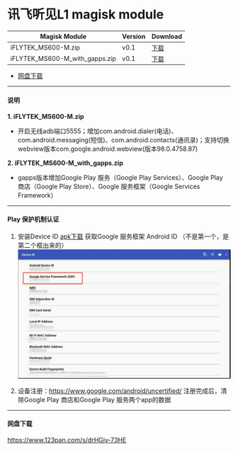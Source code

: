# 讯飞听见L1 magisk module

|           Magisk Module      |Version|Download                                                                                           |
|------------------------------|----|------------------------------------------------------------------------------------------------------|
|iFLYTEK_MS600-M.zip           |v0.1|[下载](https://github.com/Marsmz/iFLYTEK_MS600-M/releases/download/v0.1/iFLYTEK_MS600-M.zip)|
|iFLYTEK_MS600-M_with_gapps.zip|v0.1|[下载](https://github.com/Marsmz/iFLYTEK_MS600-M/releases/download/v0.1/iFLYTEK_MS600-M_with_gapps.zip)|
* [网盘下载](#网盘下载)
---
#### 说明

**1. iFLYTEK_MS600-M.zip**

   - 开启无线adb端口5555；增加com.android.dialer(电话)、com.android.messaging(短信)、com.android.contacts(通讯录)；支持切换webview版本com.google.android.webview(版本98.0.4758.87)
 
**2. iFLYTEK_MS600-M_with_gapps.zip**

   - gapps版本增加Google Play 服务（Google Play Services）、Google Play 商店（Google Play Store）、Google 服务框架（Google Services Framework）

 

---

#### Play 保护机制认证
1. 安装Device ID  [apk下载](https://github.com/Marsmz/iFLYTEK_MS600-M/releases/download/v0.1/device_id.apk)  获取Google 服务框架 Android ID （不是第一个，是第二个框出来的）
![device_id](https://raw.githubusercontent.com/Marsmz/iFLYTEK_MS600-M/master/device_id.png)

2. 设备注册：https://www.google.com/android/uncertified/
   注册完成后，清除Google Play 商店和Google Play 服务两个app的数据

---

#### 网盘下载

https://www.123pan.com/s/drHGjv-73HE
